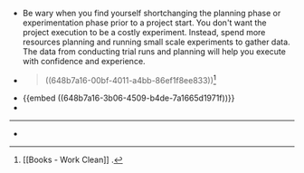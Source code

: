 - Be wary when you find yourself shortchanging the planning phase or experimentation phase prior to a project start. You don't want the project execution to be a costly experiment. Instead, spend more resources planning and running small scale experiments to gather data. The data from conducting trial runs and planning will help you execute with confidence and experience.
- > ((648b7a16-00bf-4011-a4bb-86ef1f8ee833))[^1]
- {{embed ((648b7a16-3b06-4509-b4de-7a1665d1971f))}}
- [^1]: [[Books - Work Clean]] .
- -----
-